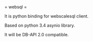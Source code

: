 = websql =

It is python binding for webscalesql client.

Based on python 3.4 asynio library.

It will be DB-API 2.0 compatible.
